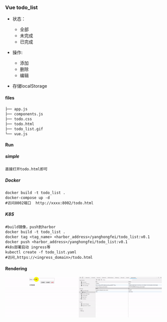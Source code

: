 
### Vue todo_list
- 状态：
  - 全部
  - 未完成
  - 已完成

- 操作:
  - 添加
  - 删除
  - 编辑
- 存储localStorage

#### files
```
├── app.js             
├── components.js
├── todo.css
├── todo.html      
├── todo_list.gif
└── vue.js    
```

#### Run

##### simple
```
直接打开todo.html即可
```

##### Docker
```
docker build -t todo_list .
docker-compose up -d
#访问8002端口  http://xxxx:8002/todo.html
```
##### K8S
```
#build镜像，push到harbor
docker build -t todo_list .
docker tag <tag_name> <harbor_address>/yanghongfei/todo_list:v0.1
docker push <harbor_address>/yanghongfei/todo_list:v0.1
#k8s部署启动 ingress等
kubectl create -f todo_list.yaml
#访问,https://<ingress_domain>/todo.html
```


#### Rendering
![todo_list](todo_list.gif)
